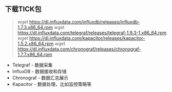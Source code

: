 

## 下载TICK包
> wget https://dl.influxdata.com/influxdb/releases/influxdb-1.7.3.x86_64.rpm
> wget https://dl.influxdata.com/telegraf/releases/telegraf-1.9.3-1.x86_64.rpm
> wget https://dl.influxdata.com/kapacitor/releases/kapacitor-1.5.2.x86_64.rpm
> wget https://dl.influxdata.com/chronograf/releases/chronograf-1.7.7.x86_64.rpm
- Telegraf   - 数据采集
- InfluxDB   - 数据接收和存储
- Chronograf - 数据汇总展示
- Kapacitor  - 数据处理，比如监控策略等
